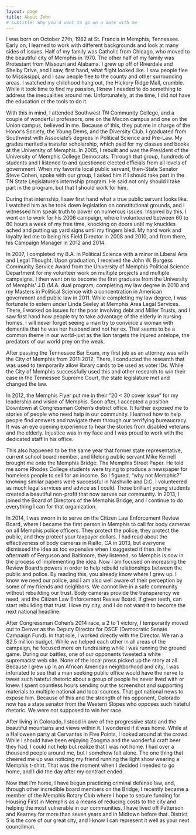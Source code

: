 ```yaml
---
layout: page
title: About John
# subtitle: Why you'd want to go on a date with me
---
```


I was born on October 27th, 1982 at St. Francis in Memphis, Tennessee. Early on, I learned to work with different backgrounds and look at many sides of issues. Half of my family was Catholic from Chicago, who moved to the beautiful city of Memphis in 1970. The other half of my family was Protestant from Missouri and Alabama. I grew up off of Riverdale and Shelby Drive, and I saw, first hand, what flight looked like. I saw people flee to Mississippi, and I saw people flee to the county and other surrounding areas. I watched my childhood hang out, the Hickory Ridge Mall, crumble. While it took time to find my passion, I knew I needed to do something to address the inequalities around me. Unfortunately, at the time, I did not have the education or the tools to do it.

​With this in mind, I attended Southwest TN Community College, and a couple of wonderful professors, one on the Macon campus and one on the Union campus, believed in me. Because of this, they put me in charge of the Honor’s Society, the Young Dems, and the Diversity Club. I graduated from Southwest with Associate’s degrees in Political Science and Pre-Law. My grades merited a transfer scholarship, which paid for my classes and books at the University of Memphis. In 2005, I rebuilt and was the President of the University of Memphis College Democrats. Through that group, hundreds of students and I listened to and questioned elected officials from all levels of government. When my favorite local public servant, then-State Senator Steve Cohen, spoke with our group, I asked him if I should take part in the TN State Legislature’s internship program. He said not only should I take part in the program, but that I should work for him.

​During that internship, I saw first hand what a true public servant looks like. I watched him as he took down legislation on constitutional grounds, and I witnessed him speak truth to power on numerous issues. Inspired by this, I went on to work for his 2006 campaign, where I volunteered between 60 to 80 hours a week of my free time, knocking on doors until my knuckles ached and putting up yard signs until my fingers bled. My hard work and loyalty led me to being his Field Director in 2008 and 2010, and from there, his Campaign Manager in 2012 and 2014.

​In 2007, I completed my B.A. in Political Science with a minor in Liberal Arts and Legal Thought. Upon graduation, I received the John W. Burgess Community Service Award from the University of Memphis Political Science Department for my volunteer work on multiple projects and multiple campaigns. I then went on to become the first graduate from the University of Memphis’ J.D./M.A. dual program, completing my law degree in 2010 and my Masters in Political Science with a concentration in American government and public law in 2011. While completing my law degree, I was fortunate to extern under Linda Seeley at Memphis Area Legal Services. There, I worked on issues for the poor involving debt and Miller Trusts, and I saw first hand how people try to take advantage of the elderly in nursing homes. I will never forget seeing a man try to convince a woman with dementia that he was her husband and not her ex. That seems to be a common theme in our world-just as the lion targets the injured antelope, the predators of our world prey on the weak.

​After passing the Tennessee Bar Exam, my first job as an attorney was with the City of Memphis from 2011-2012. There, I conducted the research that was used to temporarily allow library cards to be used as voter IDs. While the City of Memphis successfully used this and other research to win their case in the Tennessee Supreme Court, the state legislature met and changed the law.

​In 2012, the Memphis Flyer put me in their “20 < 30 cover issue” for my leadership and vision of Memphis. Soon after, I accepted a position Downtown at Congressman Cohen’s district office. It further exposed me to stories of people who need help in our community. I learned how to help people find answers and navigate them through our terrifying bureaucracy. It was an eye opening experience to hear the stories from disabled veterans and the elderly. Injustice was in my face and I was proud to work with the dedicated staff in his office.

This also happened to be the same year that former state representative, current school board member, and lifelong public servant Mike Kernell brought me onto the Memphis Bridge: The Memphis Street Paper. He told me some Rhodes College students were trying to produce a newspaper for homeless people to sell for an income. So I figured, “why not Memphis?” knowing similar papers were successful in Nashville and D.C. I volunteered as much legal services and advice as I could. Those brilliant young students created a beautiful non-profit that now serves our community. In 2013, I joined the Board of Directors of the Memphis Bridge, and I continue to do everything I can for that organization.

​In 2014, I was sworn in to serve on the Citizen Law Enforcement Review Board, where I became the first person in Memphis to call for body cameras on all Memphis police officers. They protect the police, they protect the public, and they protect your taxpayer dollars. I had read about the effectiveness of body cameras in Rialto, CA in 2013, but everyone dismissed the idea as too expensive when I suggested it then. In the aftermath of Ferguson and Baltimore, they listened, so Memphis is now in the process of implementing the idea. Now I am focused on increasing the Review Board’s powers in order to help rebuild relationships between the public and police. By reading this, you already know where I grew up. I know we need our police, and I am also well aware of their perception by some of my friends and neighbors. We cannot live in a safe community without rebuilding our trust. Body cameras provide the transparency we need, and the Citizen Law Enforcement Review Board, if given teeth, can start rebuilding that trust. I love my city, and I do not want it to become the next national headline.

After Congressman Cohen’s 2014 race, a 2 to 1 victory, I temporarily moved out to Denver as the Deputy Director for DSCF (Democratic Senate Campaign Fund). In that role, I worked directly with the Director. We ran a $2.5 million budget. While we helped each other in all areas of the campaign, he focused more on fundraising while I was running the ground game. During our battles, one of our opponents tweeted a white supremacist web site. None of the local press picked up the story at all. Because I grew up in an African American neighborhood and city, I was infuriated to see that a man seeking public office would have the nerve to tweet such hateful rhetoric about a group of people he never lived with or knew. I spent countless hours sending out the screenshot and supporting materials to multiple national and local sources. That got national news to expose him. Because of this and the strength of his opponent, Colorado now has a state senator from the Western Slopes who opposes such hateful rhetoric. We were not supposed to win her race.

​After living in Colorado, I stood in awe of the progressive state and the beautiful mountains and views within it. I wondered if it was home. While at a Halloween party at Cervantes in Five Points, I looked around at the crowd. While I should have been enjoying Zoogma and the wonderful craft beer they had, I could not help but realize that I was not home. I had over a thousand people around me, but I somehow felt alone. The one thing that cheered me up was noticing my friend running the light show wearing a Memphis t-shirt. That was the moment when I decided I needed to go home, and I did the day after my contract ended.

​Now that I’m home, I have begun practicing criminal defense law, and, through other incredible board members on the Bridge, I recently became a member of the Memphis Rotary Club where I hope to secure funding for Housing First in Memphis as a means of reducing costs to the city and helping the most vulnerable in our communities. I have lived off Patterson and Kearney for more than seven years and in Midtown before that. District 5 is the core of our great city, and I know I can represent it well as your next councilman.